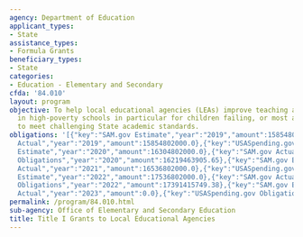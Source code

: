 ```yaml
---
agency: Department of Education
applicant_types:
- State
assistance_types:
- Formula Grants
beneficiary_types:
- State
categories:
- Education - Elementary and Secondary
cfda: '84.010'
layout: program
objective: To help local educational agencies (LEAs) improve teaching and learning
  in high-poverty schools in particular for children failing, or most at-risk of failing,
  to meet challenging State academic standards.
obligations: '[{"key":"SAM.gov Estimate","year":"2019","amount":15854802000.0},{"key":"SAM.gov
  Actual","year":"2019","amount":15854802000.0},{"key":"USASpending.gov Obligations","year":"2019","amount":15770513684.82},{"key":"SAM.gov
  Estimate","year":"2020","amount":16304802000.0},{"key":"SAM.gov Actual","year":"2020","amount":16304802000.0},{"key":"USASpending.gov
  Obligations","year":"2020","amount":16219463905.65},{"key":"SAM.gov Estimate","year":"2021","amount":16536802000.0},{"key":"SAM.gov
  Actual","year":"2021","amount":16536802000.0},{"key":"USASpending.gov Obligations","year":"2021","amount":16385091068.99},{"key":"SAM.gov
  Estimate","year":"2022","amount":17536802000.0},{"key":"SAM.gov Actual","year":"2022","amount":17536802000.0},{"key":"USASpending.gov
  Obligations","year":"2022","amount":17391415749.38},{"key":"SAM.gov Estimate","year":"2023","amount":18386802000.0},{"key":"SAM.gov
  Actual","year":"2023","amount":0.0},{"key":"USASpending.gov Obligations","year":"2023","amount":18251604787.04}]'
permalink: /program/84.010.html
sub-agency: Office of Elementary and Secondary Education
title: Title I Grants to Local Educational Agencies
---
```

